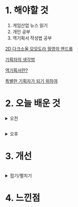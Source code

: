 
# 1. 해야할 것

1. 게임산업 뉴스 읽기 
2. 개인 공부  
3. 역기획서 작성법 공부

[2D 다크소울 모모도라 월영의 엔드롤](https://www.gamemeca.com/view.php?gid=1745024)

[기획자의 생각법](http://www.demitrio.com/?p=8396)

[역기획서란?](https://www.youtube.com/watch?v=gKo6hYM4h8w)

[특별한 기획자가 되기 위하여](https://www.inven.co.kr/webzine/news/?news=176843&site=lostark)


# 2. 오늘 배운 것

<details>
<summary>오전</summary>

## 기획자의 생각법
![image](https://github.com/JM94Ent/TIL-WIL/assets/143363550/741a1b49-a611-41c7-943d-339356dd0142)

![image](https://github.com/JM94Ent/TIL-WIL/assets/143363550/caaa401f-b06e-487e-8ba9-624b030b3714)

![image](https://github.com/JM94Ent/TIL-WIL/assets/143363550/12bed62c-b786-4953-a026-e375853fb19c)

![image](https://github.com/JM94Ent/TIL-WIL/assets/143363550/5f9d0a9e-80be-4c97-844e-1b259bff1941)

![image](https://github.com/JM94Ent/TIL-WIL/assets/143363550/b9eacd57-dc60-4090-b950-f92c62ac85e4)

![image](https://github.com/JM94Ent/TIL-WIL/assets/143363550/328c083c-7189-4dd0-9f73-16fb39f78733)

****

## 역기획서란 무엇인가?

1. 그림에서의 트레이싱이다.
2. 트레이싱(역기획)을 하면서 기획을 전달하는 방법을 배운다.
3. 역기획에 내 생각과 개선점을 찾아 담는다.
4. 그리고 나만의 기획서를 적는다.
</details>

##

<details>
<summary>오후</summary>


</details>




# 3. 개선
```
```
<details>
<summary>접기/펼치기</summary>


</details>



# 4. 느낀점
```

```


